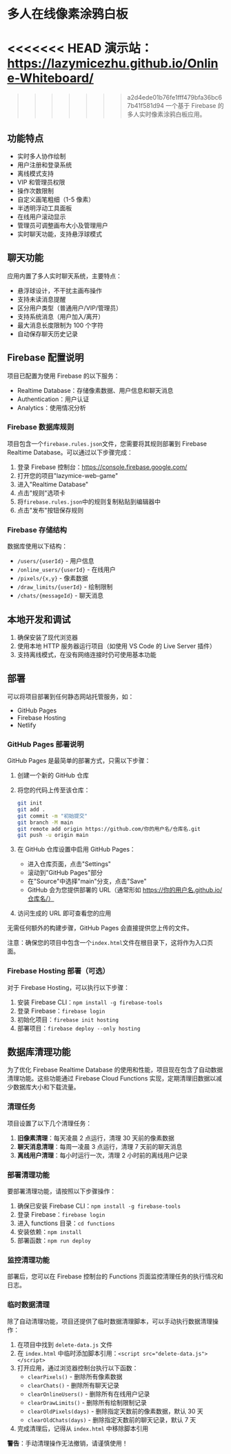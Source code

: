 # 多人在线像素涂鸦白板

<<<<<<< HEAD
演示站：https://lazymicezhu.github.io/Online-Whiteboard/
=======
>>>>>>> a2d4ede01b76fe1fff479bfa36bc67b41f581d94
一个基于 Firebase 的多人实时像素涂鸦白板应用。

## 功能特点

- 实时多人协作绘制
- 用户注册和登录系统
- 离线模式支持
- VIP 和管理员权限
- 操作次数限制
- 自定义画笔粗细（1-5 像素）
- 半透明浮动工具面板
- 在线用户滚动显示
- 管理员可调整画布大小及管理用户
- 实时聊天功能，支持悬浮球模式

## 聊天功能

应用内置了多人实时聊天系统，主要特点：

- 悬浮球设计，不干扰主画布操作
- 支持未读消息提醒
- 区分用户类型（普通用户/VIP/管理员）
- 支持系统消息（用户加入/离开）
- 最大消息长度限制为 100 个字符
- 自动保存聊天历史记录

## Firebase 配置说明

项目已配置为使用 Firebase 的以下服务：

- Realtime Database：存储像素数据、用户信息和聊天消息
- Authentication：用户认证
- Analytics：使用情况分析

### Firebase 数据库规则

项目包含一个`firebase.rules.json`文件，您需要将其规则部署到 Firebase Realtime Database。可以通过以下步骤完成：

1. 登录 Firebase 控制台：https://console.firebase.google.com/
2. 打开您的项目"lazymice-web-game"
3. 进入"Realtime Database"
4. 点击"规则"选项卡
5. 将`firebase.rules.json`中的规则复制粘贴到编辑器中
6. 点击"发布"按钮保存规则

### Firebase 存储结构

数据库使用以下结构：

- `/users/{userId}` - 用户信息
- `/online_users/{userId}` - 在线用户
- `/pixels/{x,y}` - 像素数据
- `/draw_limits/{userId}` - 绘制限制
- `/chats/{messageId}` - 聊天消息

## 本地开发和调试

1. 确保安装了现代浏览器
2. 使用本地 HTTP 服务器运行项目（如使用 VS Code 的 Live Server 插件）
3. 支持离线模式，在没有网络连接时仍可使用基本功能

## 部署

可以将项目部署到任何静态网站托管服务，如：

- GitHub Pages
- Firebase Hosting
- Netlify

### GitHub Pages 部署说明

GitHub Pages 是最简单的部署方式，只需以下步骤：

1. 创建一个新的 GitHub 仓库
2. 将您的代码上传至该仓库：
   ```bash
   git init
   git add .
   git commit -m "初始提交"
   git branch -M main
   git remote add origin https://github.com/你的用户名/仓库名.git
   git push -u origin main
   ```
3. 在 GitHub 仓库设置中启用 GitHub Pages：

   - 进入仓库页面，点击"Settings"
   - 滚动到"GitHub Pages"部分
   - 在"Source"中选择"main"分支，点击"Save"
   - GitHub 会为您提供部署的 URL（通常形如 https://你的用户名.github.io/仓库名/）

4. 访问生成的 URL 即可查看您的应用

无需任何额外的构建步骤，GitHub Pages 会直接提供您上传的文件。

注意：确保您的项目中包含一个`index.html`文件在根目录下，这将作为入口页面。

### Firebase Hosting 部署（可选）

对于 Firebase Hosting，可以执行以下步骤：

1. 安装 Firebase CLI：`npm install -g firebase-tools`
2. 登录 Firebase：`firebase login`
3. 初始化项目：`firebase init hosting`
4. 部署项目：`firebase deploy --only hosting`

## 数据库清理功能

为了优化 Firebase Realtime Database 的使用和性能，项目现在包含了自动数据清理功能。这些功能通过 Firebase Cloud Functions 实现，定期清理旧数据以减少数据库大小和下载流量。

### 清理任务

项目设置了以下几个清理任务：

1. **旧像素清理**：每天凌晨 2 点运行，清理 30 天前的像素数据
2. **聊天消息清理**：每周一凌晨 3 点运行，清理 7 天前的聊天消息
3. **离线用户清理**：每小时运行一次，清理 2 小时前的离线用户记录

### 部署清理功能

要部署清理功能，请按照以下步骤操作：

1. 确保已安装 Firebase CLI：`npm install -g firebase-tools`
2. 登录 Firebase：`firebase login`
3. 进入 functions 目录：`cd functions`
4. 安装依赖：`npm install`
5. 部署函数：`npm run deploy`

### 监控清理功能

部署后，您可以在 Firebase 控制台的 Functions 页面监控清理任务的执行情况和日志。

### 临时数据清理

除了自动清理功能，项目还提供了临时数据清理脚本，可以手动执行数据清理操作：

1. 在项目中找到 `delete-data.js` 文件
2. 在 `index.html` 中临时添加脚本引用：`<script src="delete-data.js"></script>`
3. 打开应用，通过浏览器控制台执行以下函数：
   - `clearPixels()` - 删除所有像素数据
   - `clearChats()` - 删除所有聊天记录
   - `clearOnlineUsers()` - 删除所有在线用户记录
   - `clearDrawLimits()` - 删除所有绘制限制记录
   - `clearOldPixels(days)` - 删除指定天数前的像素数据，默认 30 天
   - `clearOldChats(days)` - 删除指定天数前的聊天记录，默认 7 天
4. 完成清理后，记得从 `index.html` 中移除脚本引用

**警告**：手动清理操作无法撤销，请谨慎使用！
